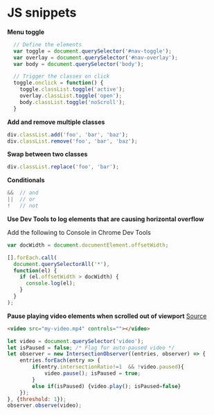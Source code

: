 # JS snippets

**Menu toggle**

```javascript
  // Define the elements
  var toggle = document.querySelector('#nav-toggle');
  var overlay = document.querySelector('#nav-overlay');
  var body = document.querySelector('body');

  // Trigger the classes on click
  toggle.onclick = function() {
    toggle.classList.toggle('active');
    overlay.classList.toggle('open');
    body.classList.toggle('noScroll');
  }
```

**Add and remove multiple classes**

```javascript
div.classList.add('foo', 'bar', 'baz');
div.classList.remove('foo', 'bar', 'baz');
```

**Swap between two classes**

```javascript
div.classList.replace('foo', 'bar');
```

**Conditionals**

```javascript
&&  // and
||  // or
!   // not
```

**Use Dev Tools to log elements that are causing horizontal overflow**

Add the following to Console in Chrome Dev Tools

```javascript
var docWidth = document.documentElement.offsetWidth;

[].forEach.call(
  document.querySelectorAll('*'),
  function(el) {
    if (el.offsetWidth > docWidth) {
      console.log(el);
    }
  }
);
```

**Pause playing video elements when scrolled out of viewport** [Source](https://css-tricks.com/a-few-functional-uses-for-intersection-observer-to-know-when-an-element-is-in-view/?ref=webdesignernews.com)

```html
<video src="my-video.mp4" controls=""></video>
```

```javascript
let video = document.querySelector('video');
let isPaused = false; /* Flag for auto-paused video */
let observer = new IntersectionObserver((entries, observer) => {
    entries.forEach(entry => {
        if(entry.intersectionRatio!=1  && !video.paused){
            video.pause(); isPaused = true;
        }
        else if(isPaused) {video.play(); isPaused=false}
    });
}, {threshold: 1});
observer.observe(video);
```

